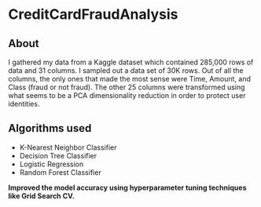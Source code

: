 # CreditCardFraudAnalysis

## About
I gathered my data from a Kaggle dataset which contained 285,000 rows of data and 31 columns. I sampled out a data set of 30K rows. Out of all the columns, the only ones that made the most sense were Time, Amount, and Class (fraud or not fraud). The other 25 columns were transformed using what seems to be a PCA dimensionality reduction in order to protect user identities.

## Algorithms used 
* K-Nearest Neighbor Classifier
* Decision Tree Classifier
* Logistic Regression
* Random Forest Classifier
<b>
Improved the model accuracy using hyperparameter tuning techniques like Grid Search CV.
